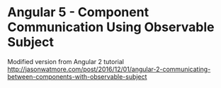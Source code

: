 # Angular 5 - Component Communication Using Observable Subject

Modified version from Angular 2 tutorial http://jasonwatmore.com/post/2016/12/01/angular-2-communicating-between-components-with-observable-subject
